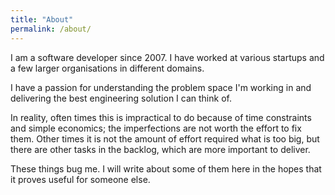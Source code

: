 ```yaml
---
title: "About"
permalink: /about/
---
```


I am a software developer since 2007.
I have worked at various startups and a few larger organisations in different domains.
 
I have a passion for understanding the problem space I'm working in and
delivering the best engineering solution I can think of.

In reality, often times this is impractical to do because of time constraints and simple economics;
the imperfections are not worth the effort to fix them.
Other times it is not the amount of effort required what is too big, but there are other tasks
in the backlog, which are more important to deliver.

These things bug me.
I will write about some of them here in the hopes that it proves useful for someone else.